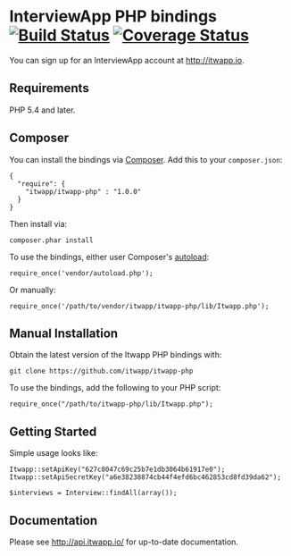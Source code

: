 InterviewApp PHP bindings [![Build Status](https://travis-ci.org/itwapp/itwapp-php.svg)](https://travis-ci.org/itwapp/itwapp-php) [![Coverage Status](https://coveralls.io/repos/itwapp/itwapp-php/badge.png?branch=master)](https://coveralls.io/r/itwapp/itwapp-php?branch=master)
====

You can sign up for an InterviewApp account at http://itwapp.io.

Requirements
----

PHP 5.4 and later.

Composer
----

You can install the bindings via [Composer](http://getcomposer.org/). Add this to your `composer.json`:

    {
      "require": {
        "itwapp/itwapp-php" : "1.0.0"
      }
    }

Then install via:

    composer.phar install

To use the bindings, either user Composer's [autoload](https://getcomposer.org/doc/00-intro.md#autoloading):

    require_once('vendor/autoload.php');

Or manually:

    require_once('/path/to/vendor/itwapp/itwapp-php/lib/Itwapp.php');

Manual Installation
----

Obtain the latest version of the Itwapp PHP bindings with:

    git clone https://github.com/itwapp/itwapp-php

To use the bindings, add the following to your PHP script:

    require_once("/path/to/itwapp-php/lib/Itwapp.php");

Getting Started
----

Simple usage looks like:

    Itwapp::setApiKey("627c8047c69c25b7e1db3064b61917e0");
    Itwapp::setApiSecretKey("a6e38238874cb44f4efd6bc462853cd8fd39da62");
    
    $interviews = Interview::findAll(array());

Documentation
----

Please see http://api.itwapp.io/ for up-to-date documentation.

